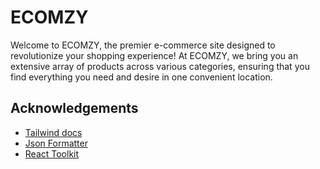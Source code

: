 
# ECOMZY

Welcome to ECOMZY, the premier e-commerce site designed to revolutionize your shopping experience! At ECOMZY, we bring you an extensive array of products across various categories, ensuring that you find everything you need and desire in one convenient location.


## Acknowledgements

 - [Tailwind docs](https://tailwindcss.com/)
 - [Json Formatter](https://jsonformatter.org/)
 - [React Toolkit](https://react.dev/)

